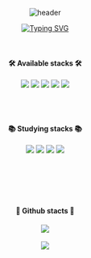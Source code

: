 <div align="center">
  
  ![header](https://capsule-render.vercel.app/api?type=cylinder&color=0:feac5e,50:c779d0,100:4bc0c8&height=100&section=header&text=Hi!%20I'm%20SooJin!&fontColor=ffffff&fontSize=55&animation=fadeIn&fontAlignY=55)
</div>

<div align="center">

[![Typing SVG](https://readme-typing-svg.herokuapp.com/?color=f0f6fc&lines=👋Welcome+to+my+github👋&font=Acme&duration=5510&pause=1100&background=000000&size=31)](https://git.io/typing-svg)

</div>
<br/>

<div align="center">

####  🛠️ Available stacks 🛠️
<img src="https://img.shields.io/badge/C-A8B9CC?style=for-the-badge&logo=C&logoColor=white"/> <img src="https://img.shields.io/badge/MySQL-4479A1?style=for-the-badge&logo=MySQL&logoColor=white"/> <img src="https://img.shields.io/badge/Python-3776AB?style=for-the-badge&logo=Python&logoColor=white"/> <img src="https://img.shields.io/badge/HTML5-E34F26?style=for-the-badge&logo=HTML5&logoColor=white"/> <img src="https://img.shields.io/badge/Kali Linux-557C94?style=for-the-badge&logo=Kali Linux&logoColor=white"/> 


<br/>
</br>

#### :books: Studying stacks :books:
<img src="https://img.shields.io/badge/C-A8B9CC?style=for-the-badge&logo=C&logoColor=white"/> <img src="https://img.shields.io/badge/JAVA-007396?style=for-the-badge&logo=java&logoColor=white"> <img src="https://img.shields.io/badge/Spring Security-6DB33F?style=for-the-badge&logo=Spring Security&logoColor=white"/> <img src="https://img.shields.io/badge/Amazon AWS-232F3E?style=for-the-badge&logo=Amazon AWS&logoColor=white"/>

<br/>
</br>

<br/>
</br>

#### :gem: Github stacts :gem:
<img src="https://github-readme-stats.vercel.app/api/top-langs/?username=Variable-Jin&layout=compact&theme=tokyonight"><br><br>
<img src="https://github-readme-stats.vercel.app/api?username=Variable-Jin&show_icons=true&theme=tokyonight">

</div>
<!--
**usersoojin/usersoojin** is a ✨ _special_ ✨ repository because its `README.md` (this file) appears on your GitHub profile.

Here are some ideas to get you started:

- 🔭 I’m currently working on ...
- 🌱 I’m currently learning ...
- 👯 I’m looking to collaborate on ...
- 🤔 I’m looking for help with ...
- 💬 Ask me about ...
- 📫 How to reach me: ...
- 😄 Pronouns: ...
- ⚡ Fun fact: ...
-->
